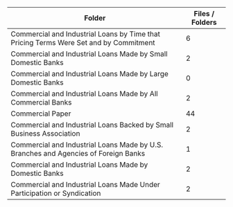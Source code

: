 | Folder                                                                                |   Files / Folders |
|---------------------------------------------------------------------------------------|-------------------|
| Commercial and Industrial Loans by Time that Pricing Terms Were Set and by Commitment |                 6 |
| Commercial and Industrial Loans Made by Small Domestic Banks                          |                 2 |
| Commercial and Industrial Loans Made by Large Domestic Banks                          |                 0 |
| Commercial and Industrial Loans Made by All Commercial Banks                          |                 2 |
| Commercial Paper                                                                      |                44 |
| Commercial and Industrial Loans Backed by Small Business Association                  |                 2 |
| Commercial and Industrial Loans Made by U.S. Branches and Agencies of Foreign Banks   |                 1 |
| Commercial and Industrial Loans Made by Domestic Banks                                |                 2 |
| Commercial and Industrial Loans Made Under Participation or Syndication               |                 2 |